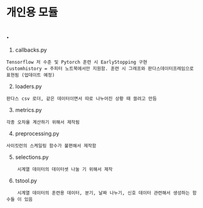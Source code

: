 # 개인용 모듈

## .
1. callbacks.py
```
Tensorflow 저 수준 및 Pytorch 훈련 시 EarlyStopping 구현
Customhistory = 주피터 노트북에서만 지원함. 훈련 시 그래프와 판다스데이터프레임으로 표현됨 (업데이트 예정)
```
2. loaders.py
```
판다스 csv 로더, 같은 데이터이면서 따로 나누어진 상황 때 쓸려고 만듬
```

3. metrics.py
```
각종 오차율 계산하기 위해서 제작됨
```

4. preprocessing.py
```
사이킷런의 스케일링 함수가 불편해서 제작함
```

5. selections.py
```
    시계열 데이터의 데이터셋 나눌 기 위해서 제작
```
6. tstool.py
```
    시계열 데이터의 훈련용 데이터, 분기, 날짜 나누기, 신호 데이터 관련해서 생성하는 함수들 이 있음
```